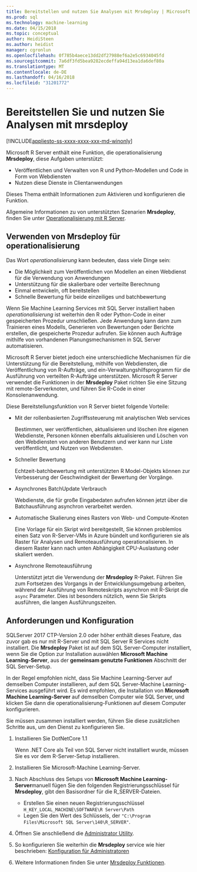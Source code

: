 ```yaml
---
title: Bereitstellen und nutzen Sie Analysen mit Mrsdeploy | Microsoft Docs
ms.prod: sql
ms.technology: machine-learning
ms.date: 04/15/2018
ms.topic: conceptual
author: HeidiSteen
ms.author: heidist
manager: cgronlun
ms.openlocfilehash: 0f785b4aece13dd2df27988ef6a2e5c6934045fd
ms.sourcegitcommit: 7a6df3fd5bea9282ecdeffa94d13ea1da6def80a
ms.translationtype: MT
ms.contentlocale: de-DE
ms.lasthandoff: 04/16/2018
ms.locfileid: "31201772"
---
```

# <a name="deploy-and-consume-analytics-using-mrsdeploy"></a>Bereitstellen Sie und nutzen Sie Analysen mit mrsdeploy
[!INCLUDE[appliesto-ss-xxxx-xxxx-xxx-md-winonly](../includes/appliesto-ss-xxxx-xxxx-xxx-md-winonly.md)]

Microsoft R Server enthält eine Funktion, die operationalisierung **Mrsdeploy**, diese Aufgaben unterstützt:

+ Veröffentlichen und Verwalten von R und Python-Modellen und Code in Form von Webdiensten
+ Nutzen diese Dienste in Clientanwendungen

Dieses Thema enthält Informationen zum Aktivieren und konfigurieren die Funktion.

Allgemeine Informationen zu von unterstützten Szenarien **Mrsdeploy**, finden Sie unter [Operationalisierung mit R Server](https://docs.microsoft.com/r-server/what-is-operationalization).

## <a name="using-mrsdeploy-for-operationalization"></a>Verwenden von Mrsdeploy für operationalisierung

Das Wort *operationalisierung* kann bedeuten, dass viele Dinge sein:

+ Die Möglichkeit zum Veröffentlichen von Modellen an einen Webdienst für die Verwendung von Anwendungen
+ Unterstützung für die skalierbare oder verteilte Berechnung
+ Einmal entwickeln, oft bereitstellen
+ Schnelle Bewertung für beide einzeiliges und batchbewertung

Wenn Sie Machine Learning Services mit SQL Server installiert haben *operationalisierung* ist weiterhin den R oder Python-Code in einer gespeicherten Prozedur umschließen. Jede Anwendung kann dann zum Trainieren eines Modells, Generieren von Bewertungen oder Berichte erstellen, die gespeicherte Prozedur aufrufen. Sie können auch Aufträge mithilfe von vorhandenen Planungsmechanismen in SQL Server automatisieren.

Microsoft R Server bietet jedoch eine unterschiedliche Mechanismen für die Unterstützung für die Bereitstellung, mithilfe von Webdiensten, die Veröffentlichung von R-Aufträge, und ein-Verwaltungshilfsprogramm für die Ausführung von verteilten R-Aufträge unterstützen. Microsoft R Server verwendet die Funktionen in der **Mrsdeploy** Paket richten Sie eine Sitzung mit remote-Serverknoten, und führen Sie R-Code in einer Konsolenanwendung.

Diese Bereitstellungsfunktion von R Server bietet folgende Vorteile:

+ Mit der rollenbasierten Zugriffssteuerung mit analytischen Web services

    Bestimmen, wer veröffentlichen, aktualisieren und löschen ihre eigenen Webdienste, Personen können ebenfalls aktualisieren und Löschen von den Webdiensten von anderen Benutzern und wer kann nur Liste veröffentlicht, und Nutzen von Webdiensten.

+ Schneller Bewertung
  
  Echtzeit-batchbewertung mit unterstützten R Model-Objekts können zur Verbesserung der Geschwindigkeit der Bewertung der Vorgänge.

+ Asynchrones BatchUpdate Verbrauch

  Webdienste, die für große Eingabedaten aufrufen können jetzt über die Batchausführung asynchron verarbeitet werden.

+ Automatische Skalierung eines Rasters von Web- und Compute-Knoten

  Eine Vorlage für ein Skript wird bereitgestellt, Sie können problemlos einen Satz von R-Server-VMs in Azure bündelt und konfigurieren sie als Raster für Analysen und Remoteausführung operationalisieren. In diesem Raster kann nach unten Abhängigkeit CPU-Auslastung oder skaliert werden.

+ Asynchrone Remoteausführung

    Unterstützt jetzt die Verwendung der **Mrsdeploy** R-Paket. Führen Sie zum Fortsetzen des Vorgangs in der Entwicklungsumgebung arbeiten, während der Ausführung von Remoteskripts asynchron mit R-Skript die `async` Parameter. Dies ist besonders nützlich, wenn Sie Skripts ausführen, die langen Ausführungszeiten.

## <a name="requirements-and-configuration"></a>Anforderungen und Konfiguration

SQLServer 2017 CTP-Version 2.0 oder höher enthält dieses Feature, das zuvor gab es nur mit R-Server und mit SQL Server R Services nicht installiert. Die **Mrsdeploy** Paket ist auf dem SQL Server-Computer installiert, wenn Sie die Option zur Installation auswählen **Microsoft Machine Learning-Server**, aus der **gemeinsam genutzte Funktionen** Abschnitt der SQL Server-Setup.

In der Regel empfohlen nicht, dass Sie Machine Learning-Server auf demselben Computer installieren, auf dem SQL Server-Machine Learning-Services ausgeführt wird. Es wird empfohlen, die Installation von **Microsoft Machine Learning-Server** auf demselben Computer wie SQL Server, und klicken Sie dann die operationalisierung-Funktionen auf diesem Computer konfigurieren.

Sie müssen zusammen installiert werden, führen Sie diese zusätzlichen Schritte aus, um den Dienst zu konfigurieren Sie.

1. Installieren Sie DotNetCore 1.1

    Wenn .NET Core als Teil von SQL Server nicht installiert wurde, müssen Sie es vor dem R-Server-Setup installieren.

2. Installieren Sie Microsoft-Machine Learning-Server.

3. Nach Abschluss des Setups von **Microsoft Machine Learning-Server**manuell fügen Sie den folgenden Registrierungsschlüssel für **Mrsdeploy**, gibt den Basisordner für die R_SERVER-Dateien. 

    + Erstellen Sie einen neuen Registrierungsschlüssel `H_KEY_LOCAL_MACHINE\SOFTWARE\R Server\Path`
    + Legen Sie den Wert des Schlüssels, der `"C:\Program Files\Microsoft SQL Server\140\R_SERVER"`.

4. Öffnen Sie anschließend die [Administrator Utility](https://docs.microsoft.com/r-server/operationalize/configure-use-admin-utility).

5. So konfigurieren Sie weiterhin die **Mrsdeploy** service wie hier beschrieben: [Konfiguration für Administratoren](https://docs.microsoft.com/r-server/operationalize/configure-start-for-administrators)

6. Weitere Informationen finden Sie unter [Mrsdeploy Funktionen](https://docs.microsoft.com/r-server/r-reference/mrsdeploy/mrsdeploy-package).
